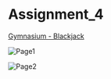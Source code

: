 # Assignment_4
[Gymnasium - Blackjack](https://gymnasium.farama.org/environments/toy_text/blackjack/)

![Page1](https://github.com/user-attachments/assets/3bbf640a-bc75-4955-bbdd-59524fa6b414)

![Page2](https://github.com/user-attachments/assets/e3ecad0c-8897-4b22-a923-e27029935553)
